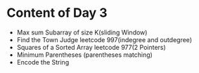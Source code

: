 # Content of Day 3
- Max sum Subarray of size K(sliding Window)
- Find the Town Judge leetcode 997(indegree and outdegree)
- Squares of a Sorted Array leetcode 977(2 Pointers)
- Minimum Parentheses (parentheses matching)
- Encode the String


